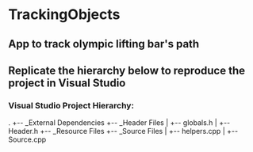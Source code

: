 # TrackingObjects
## App to track olympic lifting bar's path

## Replicate the hierarchy below to reproduce the project in Visual Studio
### Visual Studio Project Hierarchy:

.
+-- _External Dependencies
+-- _Header Files
|   +-- globals.h
|   +-- Header.h
+-- _Resource Files
+-- _Source Files
|   +-- helpers.cpp
|   +-- Source.cpp